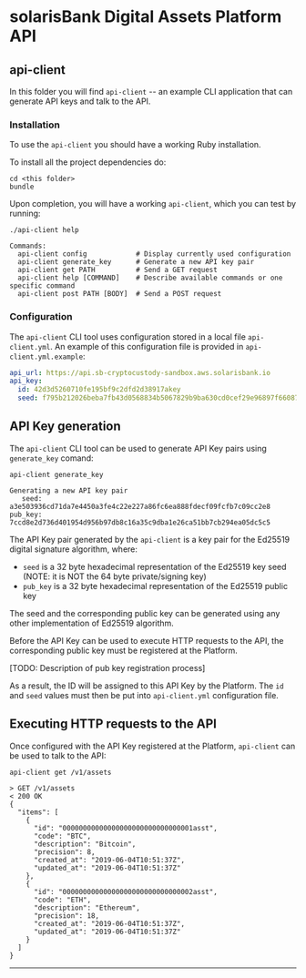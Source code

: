 # solarisBank Digital Assets Platform API

## api-client

In this folder you will find `api-client` -- an example CLI application that can generate API keys and talk to the API.


### Installation

To use the `api-client` you should have a working Ruby installation.

To install all the project dependencies do:

```
cd <this folder>
bundle
```

Upon completion, you will have a working `api-client`, which you can test by running:

```
./api-client help

Commands:
  api-client config            # Display currently used configuration
  api-client generate_key      # Generate a new API key pair
  api-client get PATH          # Send a GET request
  api-client help [COMMAND]    # Describe available commands or one specific command
  api-client post PATH [BODY]  # Send a POST request

```

### Configuration

The `api-client` CLI tool uses configuration stored in a local file `api-client.yml`. An example of this configuration file is provided in `api-client.yml.example`:

```yaml
api_url: https://api.sb-cryptocustody-sandbox.aws.solarisbank.io
api_key:
  id: 42d3d5260710fe195bf9c2dfd2d38917akey
  seed: f795b212026beba7fb43d0568834b5067829b9ba630cd0cef29e96897f66087d
```

## API Key generation

The `api-client` CLI tool can be used to generate API Key pairs using `generate_key` comand:

```
api-client generate_key

Generating a new API key pair
   seed: a3e503936cd71da7e4450a3fe4c22e227a86fc6ea888fdecf09fcfb7c09cc2e8
pub_key: 7ccd8e2d736d401954d956b97db8c16a35c9dba1e26ca51bb7cb294ea05dc5c5
```

The API Key pair generated by the `api-client` is a key pair for the Ed25519 digital signature algorithm, where:

* `seed` is a 32 byte hexadecimal representation of the Ed25519 key seed (NOTE: it is NOT the 64 byte private/signing key)
* `pub_key` is a 32 byte hexadecimal representation of the Ed25519 public key

The seed and the corresponding public key can be generated using any other implementation of Ed25519 algorithm.

Before the API Key can be used to execute HTTP requests to the API, the corresponding public key must be registered at the Platform.

[TODO: Description of pub key registration process]

As a result, the ID will be assigned to this API Key by the Platform. The `id` and `seed` values must then be put into `api-client.yml` configuration file.


## Executing HTTP requests to the API

Once configured with the API Key registered at the Platform, `api-client` can be used to talk to the API:

```
api-client get /v1/assets

> GET /v1/assets
< 200 OK
{
  "items": [
    {
      "id": "00000000000000000000000000000001asst",
      "code": "BTC",
      "description": "Bitcoin",
      "precision": 8,
      "created_at": "2019-06-04T10:51:37Z",
      "updated_at": "2019-06-04T10:51:37Z"
    },
    {
      "id": "00000000000000000000000000000002asst",
      "code": "ETH",
      "description": "Ethereum",
      "precision": 18,
      "created_at": "2019-06-04T10:51:37Z",
      "updated_at": "2019-06-04T10:51:37Z"
    }
  ]
}
```

---
